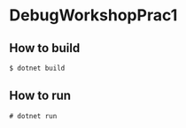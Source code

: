 # DebugWorkshopPrac1
## How to build
```bash
$ dotnet build
```

## How to run
```
# dotnet run
```
